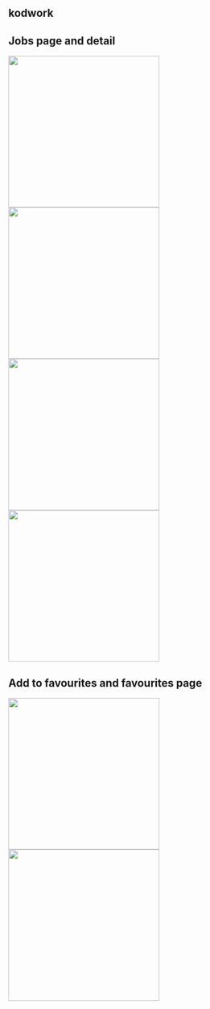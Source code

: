 ## kodwork

## Jobs page and detail

<img src="./src/assets/kodwork1.png" width="300"> <img src="./src/assets/kodwork2.png" width="300"> <img src="./src/assets/kodwork3.png" width="300"> <img src="./src/assets/kodwork4.png" width="300">

## Add to favourites and favourites page

<img src="./src/assets/kodwork5.png" width="300"> <img src="./src/assets/kodwork6.png" width="300">
